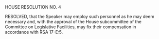   

HOUSE RESOLUTION NO. 4

 

RESOLVED, that the Speaker may employ such personnel as he may deem necessary and, with the approval of the House subcommittee of the Committee on Legislative Facilities, may fix their compensation in accordance with RSA 17-E:5.

